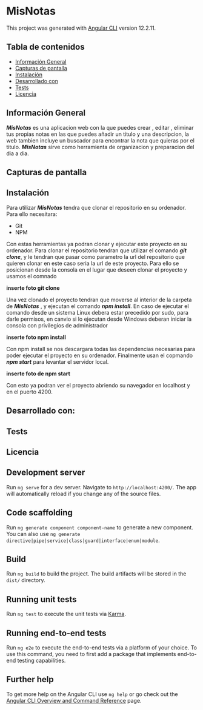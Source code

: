 # MisNotas

This project was generated with [Angular CLI](https://github.com/angular/angular-cli) version 12.2.11.

## Tabla de contenidos
* [Información General](#Información-General)
* [Capturas de pantalla](#Capturas-de-pantalla)
* [Instalación](#Instalación)
* [Desarrollado con](#Desarrollado-con)
* [Tests](#Tests)
* [Licencia](#Licencia)


## Información General

***MisNotas*** es una aplicacion web con la que puedes crear , editar , eliminar tus propias notas en las que puedes añadir un titulo y una descripcion, la web tambien incluye un buscador para encontrar la nota que quieras por el titulo. ***MisNotas*** sirve como herramienta de organizacion y preparacion del dia a dia.

## Capturas de pantalla

## Instalación

Para utilizar ***MisNotas*** tendra que clonar el repositorio en su ordenador.
Para ello necesitara:
* Git
* NPM

Con estas herramientas ya podran clonar y ejecutar este proyecto en su ordenador.
Para clonar el repositorio tendran que utilizar el comando ***git clone***, y le tendran que pasar como parametro la url del repositorio que quieren clonar en este caso seria la url de este proyecto. Para ello se posicionan desde la consola en el lugar que deseen clonar el proyecto y usamos el comnado

**inserte foto git clone**

Una vez clonado el proyecto tendran que moverse al interior de la carpeta de ***MisNotas*** , y ejecutan el comando ***npm install***. En caso de ejecutar el comando desde un sistema Linux debera estar precedido por sudo, para darle permisos, en canvio si lo ejecutan desde Windows deberan iniciar la consola con privilegios de administrador

**inserte foto npm install**

Con npm install se nos descargara todas las dependencias necesarias para poder ejecutar el proyecto en su ordenador.
Finalmente usan el copmando ***npm start*** para levantar el servidor local.

**inserte foto de npm start**

Con esto ya podran ver el proyecto abriendo su navegador en localhost y en el puerto 4200.

## Desarrollado con:

## Tests

## Licencia



## Development server

Run `ng serve` for a dev server. Navigate to `http://localhost:4200/`. The app will automatically reload if you change any of the source files.

## Code scaffolding

Run `ng generate component component-name` to generate a new component. You can also use `ng generate directive|pipe|service|class|guard|interface|enum|module`.

## Build

Run `ng build` to build the project. The build artifacts will be stored in the `dist/` directory.

## Running unit tests

Run `ng test` to execute the unit tests via [Karma](https://karma-runner.github.io).

## Running end-to-end tests

Run `ng e2e` to execute the end-to-end tests via a platform of your choice. To use this command, you need to first add a package that implements end-to-end testing capabilities.

## Further help

To get more help on the Angular CLI use `ng help` or go check out the [Angular CLI Overview and Command Reference](https://angular.io/cli) page.
